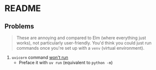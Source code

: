 # README

## Problems

> These are annoying and compared to Elm (where everything just works), not particularly user-friendly. You'd think you could just run commands once you're set up with a `venv` (virtual environment).

1. `uvicorn` command [won't run](https://stackoverflow.com/a/69322150)
    - Preface it with `uv run` (equivalent to `python -m`)

